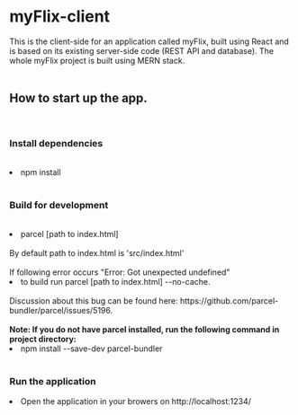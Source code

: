 # myFlix-client

This is the client-side for an application called myFlix, built using React and is based on its existing
server-side code (REST API and database). The whole myFlix project is built using MERN stack.
<br><br>
<h2>How to start up the app.</h2>
<br>
<h3>Install dependencies</h3>
<br>
<li>npm install</li>
<br>
<h3>Build for development</h3>
<br>
<li>parcel [path to index.html]</li>
<br>
By default path to index.html is 'src/index.html'
<br><br>
If following error occurs "Error: Got unexpected undefined"
<br>
<li>to build run parcel [path to index.html] --no-cache.</li>
<br>
Discussion about this bug can be found here: https://github.com/parcel-bundler/parcel/issues/5196.
<br><br>
<b>Note: If you do not have parcel installed, run the following command in project directory:</b>
  <br>
  <li>npm install --save-dev parcel-bundler</li>
  <br>
<h3>Run the application</h3>
<li>Open the application in your browers on http://localhost:1234/</li>
